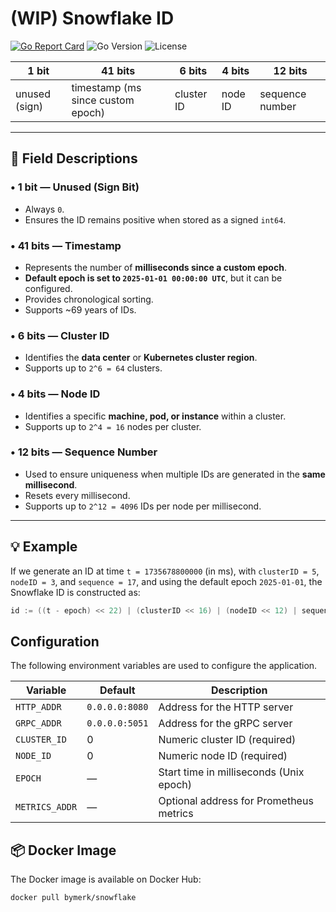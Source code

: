 #  (WIP) Snowflake ID

[![Go Report Card](https://goreportcard.com/badge/github.com/bymerk/snowflake)](https://goreportcard.com/report/github.com/bymerk/snowflake)
![Go Version](https://img.shields.io/github/go-mod/go-version/bymerk/snowflake)
![License](https://img.shields.io/github/license/bymerk/snowflake)

| 1 bit | 41 bits          | 6 bits      | 4 bits     | 12 bits       |
|-------|------------------|-------------|------------|----------------|
| unused (sign) | timestamp (ms since custom epoch) | cluster ID | node ID | sequence number |

---

## 🧩 Field Descriptions

### • 1 bit — Unused (Sign Bit)
- Always `0`.
- Ensures the ID remains positive when stored as a signed `int64`.

### • 41 bits — Timestamp
- Represents the number of **milliseconds since a custom epoch**.
- **Default epoch is set to `2025-01-01 00:00:00 UTC`**, but it can be configured.
- Provides chronological sorting.
- Supports ~69 years of IDs.

### • 6 bits — Cluster ID
- Identifies the **data center** or **Kubernetes cluster region**.
- Supports up to `2^6 = 64` clusters.

### • 4 bits — Node ID
- Identifies a specific **machine, pod, or instance** within a cluster.
- Supports up to `2^4 = 16` nodes per cluster.

### • 12 bits — Sequence Number
- Used to ensure uniqueness when multiple IDs are generated in the **same millisecond**.
- Resets every millisecond.
- Supports up to `2^12 = 4096` IDs per node per millisecond.

---

## 💡 Example

If we generate an ID at time `t = 1735678800000` (in ms),
with `clusterID = 5`, `nodeID = 3`, and `sequence = 17`,
and using the default epoch `2025-01-01`,
the Snowflake ID is constructed as:

```go
id := ((t - epoch) << 22) | (clusterID << 16) | (nodeID << 12) | sequence
```

## Configuration

The following environment variables are used to configure the application.

| Variable        | Default        | Description                               |
|-----------------|----------------|-------------------------------------------|
| `HTTP_ADDR`     | `0.0.0.0:8080` | Address for the HTTP server               |
| `GRPC_ADDR`     | `0.0.0.0:5051` | Address for the gRPC server               |
| `CLUSTER_ID`    | 0              | Numeric cluster ID (required)             |
| `NODE_ID`       | 0              | Numeric node ID (required)                |
| `EPOCH`         | —              | Start time in milliseconds (Unix epoch)   |
| `METRICS_ADDR`  | —              | Optional address for Prometheus metrics   |


## 📦 Docker Image

The Docker image is available on Docker Hub:

```bash
docker pull bymerk/snowflake

